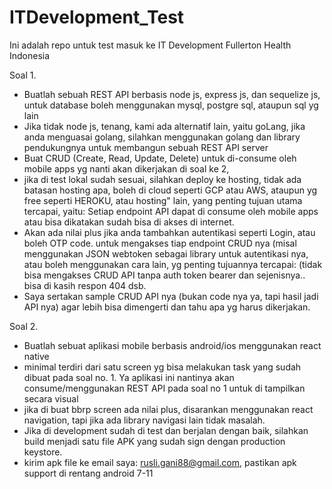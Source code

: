 # ITDevelopment_Test
Ini adalah repo untuk test masuk ke IT Development Fullerton Health Indonesia

Soal 1.

- Buatlah sebuah REST API berbasis node js, express js, dan sequelize js, untuk database boleh menggunakan mysql, postgre sql, ataupun sql yg lain
- Jika tidak node js, tenang, kami ada alternatif lain, yaitu goLang, jika anda menguasai golang, silahkan menggunakan golang dan library pendukungnya untuk membangun sebuah REST API server
- Buat CRUD (Create, Read, Update, Delete) untuk di-consume oleh mobile apps yg nanti akan dikerjakan di soal ke 2, 
- jika di test lokal sudah sesuai, silahkan deploy ke hosting, tidak ada batasan hosting apa, boleh di cloud seperti GCP atau AWS, ataupun yg free seperti HEROKU, atau hosting" lain, yang penting tujuan utama tercapai, yaitu: Setiap endpoint API dapat di consume oleh mobile apps atau bisa dikatakan sudah bisa di akses di internet.
- Akan ada nilai plus jika anda tambahkan autentikasi seperti Login, atau boleh OTP code. untuk mengakses tiap endpoint CRUD nya (misal menggunakan JSON webtoken sebagai library untuk autentikasi nya, atau boleh menggunakan cara lain, yg penting tujuannya tercapai: (tidak bisa mengakses CRUD API tanpa auth token bearer dan sejenisnya.. bisa di kasih respon 404 dsb.
- Saya sertakan sample CRUD API nya (bukan code nya ya, tapi hasil jadi API nya) agar lebih bisa dimengerti dan tahu apa yg harus dikerjakan.


Soal 2. 

- Buatlah sebuat aplikasi mobile berbasis android/ios menggunakan react native
- minimal terdiri dari satu screen yg bisa melakukan task yang sudah dibuat pada soal no. 1. Ya aplikasi ini nantinya akan consume/menggunakan REST API pada soal no 1 untuk di tampilkan secara visual
- jika di buat bbrp screen ada nilai plus, disarankan menggunakan react navigation, tapi jika ada library navigasi lain tidak masalah. 
- Jika di development sudah di test dan berjalan dengan baik, silahkan build menjadi satu file APK yang sudah sign dengan production keystore.
- kirim apk file ke email saya: rusli.gani88@gmail.com, pastikan apk support di rentang android 7-11



